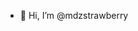 - 👋 Hi, I’m @mdzstrawberry


<!---
mdzstrawberry/mdzstrawberry is a ✨ special ✨ repository because its `README.md` (this file) appears on your GitHub profile.
You can click the Preview link to take a look at your changes.
--->

